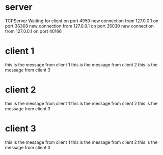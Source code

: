 # server

TCPServer Waiting for client on port 4950
new connection from 127.0.0.1 on port 36308
new connection from 127.0.0.1 on port 35030
new connection from 127.0.0.1 on port 40166



# client 1
this is the message from client 1
this is the message from client 2
this is the message from client 3



# client 2
this is the message from client 1
this is the message from client 2
this is the message from client 3


# client 3
this is the message from client 1
this is the message from client 2
this is the message from client 3
